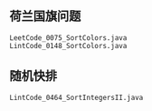 ## 荷兰国旗问题

```
LeetCode_0075_SortColors.java
LintCode_0148_SortColors.java
```

## 随机快排

```
LintCode_0464_SortIntegersII.java
```

